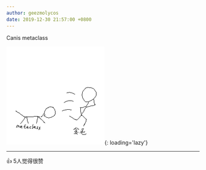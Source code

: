 ```yaml
---
author: geezmolycos
date: 2019-12-30 21:57:00 +0800
---
```


Canis metaclass

![](/assets/images/qq-zone/2019-12-30-metaclass.png){: loading='lazy'}

---
👍 5人觉得很赞
